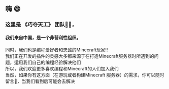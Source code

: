 ## 嗨 :smile:
### 这里是 《巧夺天工》 团队:technologist:，
#### 我们来自中国，是一个非营利性组织。
同时，我们也是编程爱好者和忠诚的Minecraft玩家!!\
我们正在开发的插件的灵感大多都来源于在打造Minecraft服务器时所遇到的问题，运用我们自己的编程经验解决他们\
所以，我们欢迎更多喜欢编程和Minecraft的人们加入我们\
当然，如果你有这方面（在游玩或者构建Minecraft 服务器）的需求，你可以随时留言:email:，当我们看到后可能会去解决